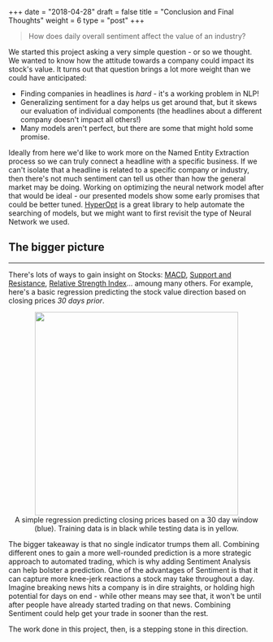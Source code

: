 +++
date = "2018-04-28"
draft = false
title = "Conclusion and Final Thoughts"
weight = 6
type = "post"
+++

> How does daily overall sentiment affect the value of an industry?

We started this project asking a very simple question - or so we thought. We wanted to know how the attitude towards a company could impact its stock's value. It turns out that question brings a lot more weight than we could have anticipated:

- Finding companies in headlines is *hard* - it's a working problem in NLP!
- Generalizing sentiment for a day helps us get around that, but it skews our evaluation of individual components (the headlines about a different company doesn't impact all others!)
- Many models aren't perfect, but there are some that might hold some promise.

Ideally from here we'd like to work more on the Named Entity Extraction process so we can truly connect a headline with a specific business. If we can't isolate that a headline is related to a specific company or industry, then there's not much sentiment can tell us other than how the general market may be doing. Working on optimizing the neural network model after that would be ideal - our presented models show some early promises that could be better tuned. [HyperOpt](https://github.com/hyperopt/hyperopt) is a great library to help automate the searching of models, but we might want to first revisit the type of Neural Network we used.

## The bigger picture
--------------

There's lots of ways to gain insight on Stocks: [MACD](https://www.investopedia.com/terms/m/macd.asp), [Support and Resistance](https://www.investopedia.com/trading/support-and-resistance-basics/), [Relative Strength Index](https://www.investopedia.com/terms/r/rsi.asp)... amoung many others. For example, here's a basic regression predicting the stock value direction based on closing prices *30 days prior*.

<div align=center>
  <img src="/GaggleOfKaggle/img/close_regression.png" width=400>
  <div class="caption">A simple regression predicting closing prices based on a 30 day window (blue). Training data is in black while testing data is in yellow.</div>
</div>

The bigger takeaway is that no single indicator trumps them all. Combining different ones to gain a more well-rounded prediction is a more strategic approach to automated trading, which is why adding Sentiment Analysis can help bolster a prediction. One of the advantages of Sentiment is that it can capture more knee-jerk reactions a stock may take throughout a day. Imagine breaking news hits a company is in dire straights, or holding high potential for days on end - while other means may see that, it won't be until after people have already started trading on that news. Combining Sentiment could help get your trade in sooner than the rest.

The work done in this project, then, is a stepping stone in this direction.